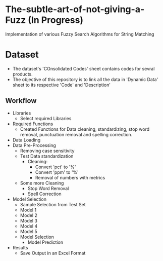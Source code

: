 # The-subtle-art-of-not-giving-a-Fuzz (In Progress)

Implementation of various Fuzzy Search Algorithms for String Matching

# Dataset

- The dataset's 'COnsolidated Codes' sheet contains codes for sevral products.
- The objective of this repository is to link all the data in 'Dynamic Data' sheet to its respective 'Code' and 'Description'

## Workflow

- Libraries
    - Select required Libraries
- Required Functions
    - Created Functions for Data cleaning, standardizing, stop word removal, punctuation removal and spelling correction.
- Data Loading
- Data Pre-Processing
    - Removing case sensitivity
    - Test Data standardization
        - Cleaning:
            - Convert 'pct' to '%'
            - Convert 'ppm' to '%'
            - Removal of numbers with metrics
    - Some more Cleaning
        - Stop Word Removal
        - Spell Correction
- Model Selection
    - Sample Selection from Test Set
    - Model 1
    - Model 2
    - Model 3
    - Model 4
    - Model 5
    - Model Selection
        - Model Prediction
- Results
    - Save Output in an Excel Format
